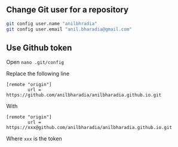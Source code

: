 
## Change Git user for a repository

```sh
git config user.name "anilbhradia"
git config user.email "anil.bharadia@gmail.com"
```

## Use Github token

Open `nano .git/config`

Replace the following line
```
[remote "origin"]
        url = https://github.com/anilbharadia/anilbharadia.github.io.git
```
With
```
[remote "origin"]
        url = https://xxx@github.com/anilbharadia/anilbharadia.github.io.git
```
Where `xxx` is the token